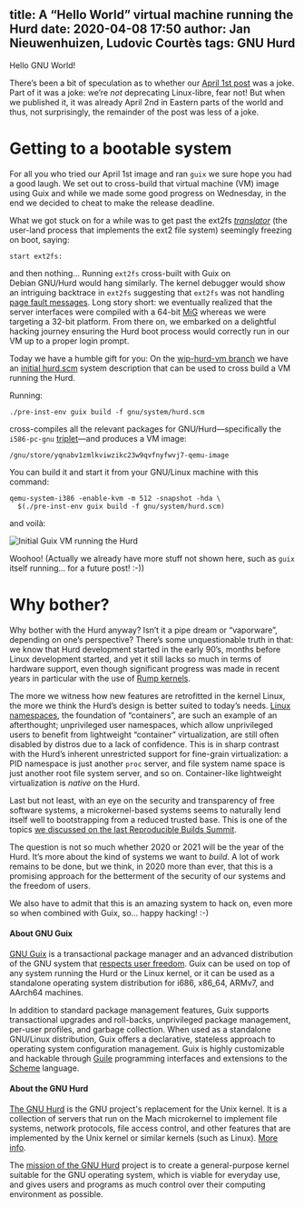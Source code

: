 title: A “Hello World” virtual machine running the Hurd
date: 2020-04-08 17:50
author: Jan Nieuwenhuizen, Ludovic Courtès
tags: GNU Hurd
---
Hello GNU World!

There’s been a bit of speculation as to whether our [April 1st
post](https://guix.gnu.org/blog/2020/deprecating-support-for-the-linux-kernel/)
was a joke.  Part of it was a joke: we’re _not_ deprecating Linux-libre,
fear not!  But when we published it, it was already April 2nd in Eastern
parts of the world and thus, not surprisingly, the remainder of the post
was less of a joke.

# Getting to a bootable system

For all you who tried our April 1st image and ran `guix` we sure hope
you had a good laugh.  We set out to cross-build that virtual machine
(VM) image using Guix and while we made some good progress on Wednesday,
in the end we decided to cheat to make the release deadline.

What we got stuck on for a while was to get past the ext2fs
[_translator_](https://www.gnu.org/software/hurd/doc/hurd_6.html#SEC43)
(the user-land process that implements the ext2 file system) seemingly
freezing on boot, saying:

```
start ext2fs:
```

and then nothing...  Running `ext2fs` cross-built with Guix on
Debian GNU/Hurd would hang similarly.  The kernel debugger would show an
intriguing backtrace in `ext2fs` suggesting that `ext2fs` was not
handling [page fault
messages](https://www.gnu.org/software/hurd/gnumach-doc/Memory-Object-Server.html).
Long story short: we eventually realized that the server interfaces were
compiled with a 64-bit [MiG](https://www.gnu.org/software/mig) whereas
we were targeting a 32-bit platform.  From there on, we embarked on a
delightful hacking journey ensuring the Hurd boot process would
correctly run in our VM up to a proper login prompt.

Today we have a humble gift for you: On the [wip-hurd-vm
branch](https://git.savannah.gnu.org/cgit/guix.git/log/?h=wip-hurd-vm)
we have an [initial
hurd.scm](https://git.savannah.gnu.org/cgit/guix.git/tree/gnu/system/hurd.scm?h=wip-hurd-vm)
system description that can be used to cross build a VM running the
Hurd.

Running:

```
./pre-inst-env guix build -f gnu/system/hurd.scm
```

cross-compiles all the relevant packages for GNU/Hurd—specifically the
`i586-pc-gnu`
[triplet](https://www.gnu.org/savannah-checkouts/gnu/autoconf/manual/autoconf-2.69/html_node/Specifying-Target-Triplets.html)—and produces a VM image:

```
/gnu/store/yqnabv1zmlkviwzikc23w9qvfnyfwvj7-qemu-image
```

You can build it and start it from your GNU/Linux machine with this
command:

```
qemu-system-i386 -enable-kvm -m 512 -snapshot -hda \
  $(./pre-inst-env guix build -f gnu/system/hurd.scm)
```

and voilà:

![Initial Guix VM running the Hurd](https://guix.gnu.org/static/blog/img/hello-hurd.png)

Woohoo!  (Actually we already have more stuff not shown here, such as
`guix` itself running… for a future post!  :-))

# Why bother?

Why bother with the Hurd anyway?  Isn’t it a pipe dream or “vaporware”,
depending on one’s perspective?  There’s some unquestionable truth in
that: we know that Hurd development started in the early 90’s, months
before Linux development started, and yet it still lacks so much in
terms of hardware support, even though significant progress was made in
recent years in particular with the use of [Rump
kernels](http://rumpkernel.org/).

The more we witness how new features are retrofitted in the kernel
Linux, the more we think the Hurd’s design is better suited to today’s
needs.  [Linux
namespaces](http://man7.org/linux/man-pages/man7/namespaces.7.html), the
foundation of “containers”, are such an example of an afterthought;
unprivileged user namespaces, which allow unprivileged users to benefit
from lightweight “container” virtualization, are still often disabled by
distros due to a lack of confidence.  This is in sharp contrast with the
Hurd’s inherent unrestricted support for fine-grain virtualization: a
PID namespace is just another `proc` server, and file system name space
is just another root file system server, and so on.  Container-like
lightweight virtualization is _native_ on the Hurd.

Last but not least, with an eye on the security and transparency of free
software systems, a microkernel-based systems seems to naturally lend
itself well to bootstrapping from a reduced trusted base.  This is one
of the topics [we discussed on the last Reproducible Builds
Summit](https://guix.gnu.org/blog/2019/reproducible-builds-summit-5th-edition/).

The question is not so much whether 2020 or 2021 will be the year of the
Hurd.  It’s more about the kind of systems we want to _build_.  A lot of
work remains to be done, but we think, in 2020 more than ever, that this
is a promising approach for the betterment of the security of our
systems and the freedom of users.

We also have to admit that this is an amazing system to hack on, even
more so when combined with Guix, so… happy hacking!  :-)

#### About GNU Guix

[GNU Guix](https://www.gnu.org/software/guix) is a transactional package
manager and an advanced distribution of the GNU system that [respects
user
freedom](https://www.gnu.org/distros/free-system-distribution-guidelines.html).
Guix can be used on top of any system running the Hurd or the Linux
kernel, or it can be used as a standalone operating system distribution
for i686, x86_64, ARMv7, and AArch64 machines.

In addition to standard package management features, Guix supports
transactional upgrades and roll-backs, unprivileged package management,
per-user profiles, and garbage collection.  When used as a standalone
GNU/Linux distribution, Guix offers a declarative, stateless approach to
operating system configuration management.  Guix is highly customizable
and hackable through [Guile](https://www.gnu.org/software/guile)
programming interfaces and extensions to the
[Scheme](http://schemers.org) language.

#### About the GNU Hurd

[The GNU Hurd](https://www.gnu.org/software/hurd) is the GNU project's
replacement for the Unix kernel.  It is a collection of servers that
run on the Mach microkernel to implement file systems, network
protocols, file access control, and other features that are
implemented by the Unix kernel or similar kernels (such as Linux).
[More
info](https://www.gnu.org/software/hurd/hurd/documentation.html).

The [mission of the GNU
Hurd](https://www.gnu.org/software/hurd/community/weblogs/antrik/hurd-mission-statement.html)
project is to create a general-purpose kernel suitable for the GNU
operating system, which is viable for everyday use, and gives users
and programs as much control over their computing environment as
possible.
